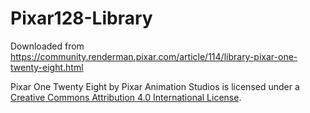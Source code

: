 # Pixar128-Library

Downloaded from https://community.renderman.pixar.com/article/114/library-pixar-one-twenty-eight.html

Pixar One Twenty Eight by Pixar Animation Studios is licensed under a [Creative Commons Attribution 4.0 International License](http://creativecommons.org/licenses/by/4.0/).

